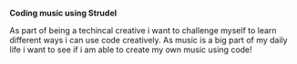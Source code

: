 **Coding music using Strudel**

As part of being a techincal creative i want to challenge myself to learn different ways i can use code creatively. 
As music is a big part of my daily life i want to see if i am able to create my own music using code!
